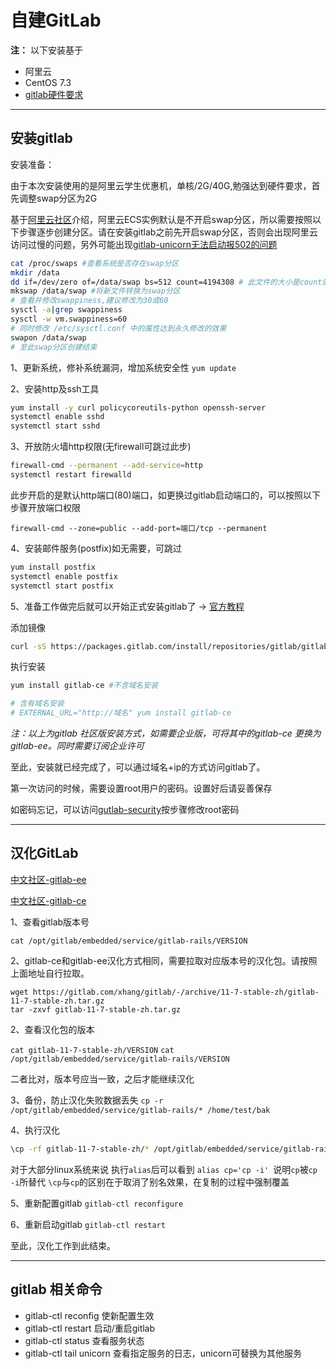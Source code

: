 # 自建GitLab

**注：** 以下安装基于
* 阿里云
* CentOS 7.3
* [gitlab硬件要求](https://docs.gitlab.com.cn/ce/install/requirements.html)

---

## 安装gitlab
安装准备：

由于本次安装使用的是阿里云学生优惠机，单核/2G/40G,勉强达到硬件要求，首先调整swap分区为2G

基于[阿里云社区](https://yq.aliyun.com/articles/52098)介绍，阿里云ECS实例默认是不开启swap分区，所以需要按照以下步骤逐步创建分区。请在安装gitlab之前先开启swap分区，否则会出现阿里云访问过慢的问题，另外可能出现[gitlab-unicorn无法启动报502的问题](https://docs.gitlab.com/ee/administration/operations/unicorn.html)
``` sh
cat /proc/swaps #查看系统是否存在swap分区
mkdir /data
dd if=/dev/zero of=/data/swap bs=512 count=4194308 # 此文件的大小是count的大小乘以bs大小，上面命令的大小是4194308*512，即2GB
mkswap /data/swap #将新文件转换为swap分区
# 查看并修改swappiness,建议修改为30或60
sysctl -a|grep swappiness
sysctl -w vm.swappiness=60
# 同时修改 /etc/sysctl.conf 中的属性达到永久修改的效果
swapon /data/swap
# 至此swap分区创建结束
```

1、更新系统，修补系统漏洞，增加系统安全性
``` yum update ```

2、安装http及ssh工具
``` sh
yum install -y curl policycoreutils-python openssh-server
systemctl enable sshd
systemctl start sshd
```

3、开放防火墙http权限(无firewall可跳过此步)
```sh
firewall-cmd --permanent --add-service=http
systemctl restart firewalld
```

此步开启的是默认http端口(80)端口，如更换过gitlab启动端口的，可以按照以下步骤开放端口权限

``` firewall-cmd --zone=public --add-port=端口/tcp --permanent ```

4、安装邮件服务(postfix)如无需要，可跳过

``` sh 
yum install postfix
systemctl enable postfix
systemctl start postfix
```

5、准备工作做完后就可以开始正式安装gitlab了 -> [官方教程](https://about.gitlab.com/install/#centos-7)

添加镜像

``` sh
curl -sS https://packages.gitlab.com/install/repositories/gitlab/gitlab-ce/script.rpm.sh | sudo bash

```

执行安装

``` sh
yum install gitlab-ce #不含域名安装

# 含有域名安装
# EXTERNAL_URL="http://域名" yum install gitlab-ce 
```

_注：以上为gitlab 社区版安装方式，如需要企业版，可将其中的gitlab-ce 更换为gitlab-ee。同时需要订阅企业许可_

至此，安装就已经完成了，可以通过域名+ip的方式访问gitlab了。

第一次访问的时候，需要设置root用户的密码。设置好后请妥善保存

如密码忘记，可以访问[gutlab-security](https://docs.gitlab.com/ce/security/reset_root_password.html)按步骤修改root密码

---

## 汉化GitLab
[中文社区-gitlab-ee](https://gitlab.com/larryli/gitlab)

[中文社区-gitlab-ce](https://gitlab.com/xhang/gitlab)

1、查看gitlab版本号

```cat /opt/gitlab/embedded/service/gitlab-rails/VERSION ```

2、gitlab-ce和gitlab-ee汉化方式相同，需要拉取对应版本号的汉化包。请按照上面地址自行拉取。

```
wget https://gitlab.com/xhang/gitlab/-/archive/11-7-stable-zh/gitlab-11-7-stable-zh.tar.gz
tar -zxvf gitlab-11-7-stable-zh.tar.gz
```

2、查看汉化包的版本

``` cat gitlab-11-7-stable-zh/VERSION ```
``` cat /opt/gitlab/embedded/service/gitlab-rails/VERSION ```

二者比对，版本号应当一致，之后才能继续汉化

3、备份，防止汉化失败数据丢失
```cp -r /opt/gitlab/embedded/service/gitlab-rails/* /home/test/bak ```

4、执行汉化
``` sh
\cp -rf gitlab-11-7-stable-zh/* /opt/gitlab/embedded/service/gitlab-rails/
```

对于大部分linux系统来说 执行``` alias ```后可以看到 ```alias cp='cp -i' ```说明```cp```被```cp -i```所替代 ```\cp```与```cp```的区别在于取消了别名效果，在复制的过程中强制覆盖

5、重新配置gitlab
```gitlab-ctl reconfigure```

6、重新启动gitlab
```gitlab-ctl restart ```

至此，汉化工作到此结束。

---
## gitlab 相关命令

 * gitlab-ctl reconfig 使新配置生效
 * gitlab-ctl restart 启动/重启gitlab
 * gitlab-ctl status 查看服务状态
 * gitlab-ctl tail unicorn 查看指定服务的日志，unicorn可替换为其他服务
